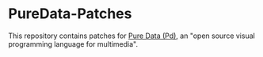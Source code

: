 # PureData-Patches

This repository contains patches for [Pure Data (Pd)](https://puredata.info), an "open source visual programming language for multimedia".
